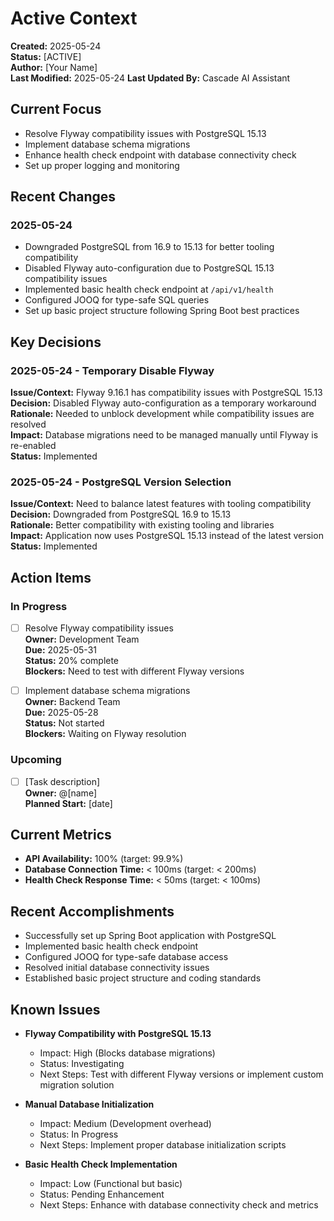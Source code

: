 # Active Context

**Created:** 2025-05-24  
**Status:** [ACTIVE]  
**Author:** [Your Name]  
**Last Modified:** 2025-05-24
**Last Updated By:** Cascade AI Assistant

## Current Focus
- Resolve Flyway compatibility issues with PostgreSQL 15.13
- Implement database schema migrations
- Enhance health check endpoint with database connectivity check
- Set up proper logging and monitoring

## Recent Changes
### 2025-05-24
- Downgraded PostgreSQL from 16.9 to 15.13 for better tooling compatibility
- Disabled Flyway auto-configuration due to PostgreSQL 15.13 compatibility issues
- Implemented basic health check endpoint at `/api/v1/health`
- Configured JOOQ for type-safe SQL queries
- Set up basic project structure following Spring Boot best practices

## Key Decisions
### 2025-05-24 - Temporary Disable Flyway
**Issue/Context:** Flyway 9.16.1 has compatibility issues with PostgreSQL 15.13  
**Decision:** Disabled Flyway auto-configuration as a temporary workaround  
**Rationale:** Needed to unblock development while compatibility issues are resolved  
**Impact:** Database migrations need to be managed manually until Flyway is re-enabled  
**Status:** Implemented

### 2025-05-24 - PostgreSQL Version Selection
**Issue/Context:** Need to balance latest features with tooling compatibility  
**Decision:** Downgraded from PostgreSQL 16.9 to 15.13  
**Rationale:** Better compatibility with existing tooling and libraries  
**Impact:** Application now uses PostgreSQL 15.13 instead of the latest version  
**Status:** Implemented

## Action Items
### In Progress
- [ ] Resolve Flyway compatibility issues  
  **Owner:** Development Team  
  **Due:** 2025-05-31  
  **Status:** 20% complete  
  **Blockers:** Need to test with different Flyway versions
  
- [ ] Implement database schema migrations  
  **Owner:** Backend Team  
  **Due:** 2025-05-28  
  **Status:** Not started  
  **Blockers:** Waiting on Flyway resolution

### Upcoming
- [ ] [Task description]  
  **Owner:** @[name]  
  **Planned Start:** [date]

## Current Metrics
- **API Availability:** 100% (target: 99.9%)
- **Database Connection Time:** < 100ms (target: < 200ms)
- **Health Check Response Time:** < 50ms (target: < 100ms)

## Recent Accomplishments
- Successfully set up Spring Boot application with PostgreSQL
- Implemented basic health check endpoint
- Configured JOOQ for type-safe database access
- Resolved initial database connectivity issues
- Established basic project structure and coding standards

## Known Issues
- **Flyway Compatibility with PostgreSQL 15.13**
  - Impact: High (Blocks database migrations)
  - Status: Investigating
  - Next Steps: Test with different Flyway versions or implement custom migration solution

- **Manual Database Initialization**
  - Impact: Medium (Development overhead)
  - Status: In Progress
  - Next Steps: Implement proper database initialization scripts

- **Basic Health Check Implementation**
  - Impact: Low (Functional but basic)
  - Status: Pending Enhancement
  - Next Steps: Enhance with database connectivity check and metrics
